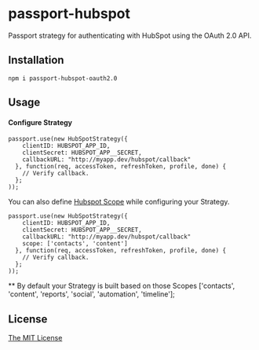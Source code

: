 # passport-hubspot
Passport strategy for authenticating with HubSpot using the OAuth 2.0 API.

## Installation

    npm i passport-hubspot-oauth2.0

## Usage

#### Configure Strategy

    passport.use(new HubSpotStrategy({
        clientID: HUBSPOT_APP_ID,
        clientSecret: HUBSPOT_APP__SECRET,
        callbackURL: "http://myapp.dev/hubspot/callback"
      }, function(req, accessToken, refreshToken, profile, done) {
        // Verify callback.
      };
    ));


You can also define [Hubspot Scope](http://developers.hubspot.com/docs/methods/oauth2/initiate-oauth-integration) while configuring your Strategy. 


    passport.use(new HubSpotStrategy({
        clientID: HUBSPOT_APP_ID,
        clientSecret: HUBSPOT_APP__SECRET,
        callbackURL: "http://myapp.dev/hubspot/callback"
        scope: ['contacts', 'content']
      }, function(req, accessToken, refreshToken, profile, done) {
        // Verify callback.
      };
    ));
    
    
** By default your Strategy is built based on those Scopes ['contacts', 'content', 'reports', 'social', 'automation', 'timeline'];

## License
[The MIT License](http://opensource.org/licenses/MIT)